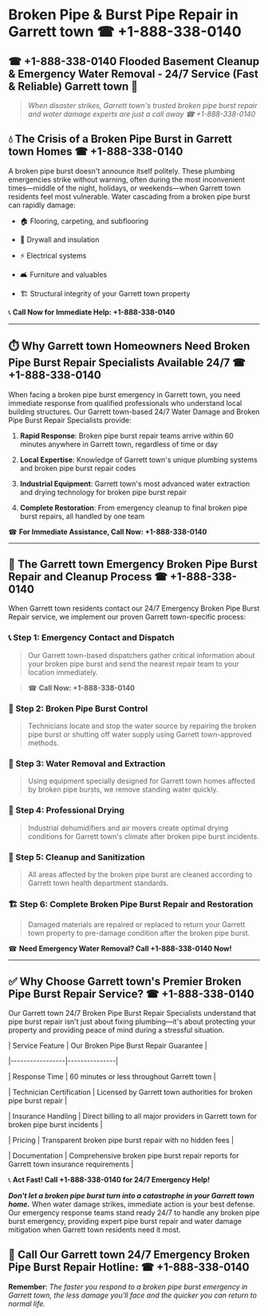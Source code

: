 # Broken Pipe & Burst Pipe Repair in Garrett town ☎ +1-888-338-0140  
## ☎ +1-888-338-0140 Flooded Basement Cleanup & Emergency Water Removal - 24/7 Service (Fast & Reliable) Garrett town 🚨  

> *When disaster strikes, Garrett town's trusted broken pipe burst repair and water damage experts are just a call away ☎ +1-888-338-0140*  

## 💧 The Crisis of a Broken Pipe Burst in Garrett town Homes ☎ +1-888-338-0140  

A broken pipe burst doesn't announce itself politely. These plumbing emergencies strike without warning, often during the most inconvenient times—middle of the night, holidays, or weekends—when Garrett town residents feel most vulnerable. Water cascading from a broken pipe burst can rapidly damage:  

* 🏠 Flooring, carpeting, and subflooring  
* 🧱 Drywall and insulation  
* ⚡ Electrical systems  
* 🛋️ Furniture and valuables  
* 🏗️ Structural integrity of your Garrett town property  

📞 **Call Now for Immediate Help: +1-888-338-0140**  

---  

## ⏱️ Why Garrett town Homeowners Need Broken Pipe Burst Repair Specialists Available 24/7 ☎ +1-888-338-0140  

When facing a broken pipe burst emergency in Garrett town, you need immediate response from qualified professionals who understand local building structures. Our Garrett town-based 24/7 Water Damage and Broken Pipe Burst Repair Specialists provide:  

1. **Rapid Response**: Broken pipe burst repair teams arrive within 60 minutes anywhere in Garrett town, regardless of time or day  
2. **Local Expertise**: Knowledge of Garrett town's unique plumbing systems and broken pipe burst repair codes  
3. **Industrial Equipment**: Garrett town's most advanced water extraction and drying technology for broken pipe burst repair  
4. **Complete Restoration**: From emergency cleanup to final broken pipe burst repairs, all handled by one team  

☎ **For Immediate Assistance, Call Now: +1-888-338-0140**  

---  

## 🔧 The Garrett town Emergency Broken Pipe Burst Repair and Cleanup Process ☎ +1-888-338-0140  

When Garrett town residents contact our 24/7 Emergency Broken Pipe Burst Repair service, we implement our proven Garrett town-specific process:  

### 📞 Step 1: Emergency Contact and Dispatch  
> Our Garrett town-based dispatchers gather critical information about your broken pipe burst and send the nearest repair team to your location immediately.  
> ☎ **Call Now: +1-888-338-0140**  

### 🚿 Step 2: Broken Pipe Burst Control  
> Technicians locate and stop the water source by repairing the broken pipe burst or shutting off water supply using Garrett town-approved methods.  

### 🌊 Step 3: Water Removal and Extraction  
> Using equipment specially designed for Garrett town homes affected by broken pipe bursts, we remove standing water quickly.  

### 💨 Step 4: Professional Drying  
> Industrial dehumidifiers and air movers create optimal drying conditions for Garrett town's climate after broken pipe burst incidents.  

### 🧼 Step 5: Cleanup and Sanitization  
> All areas affected by the broken pipe burst are cleaned according to Garrett town health department standards.  

### 🏗️ Step 6: Complete Broken Pipe Burst Repair and Restoration  
> Damaged materials are repaired or replaced to return your Garrett town property to pre-damage condition after the broken pipe burst.  

☎ **Need Emergency Water Removal? Call +1-888-338-0140 Now!**  

---  

## ✅ Why Choose Garrett town's Premier Broken Pipe Burst Repair Service? ☎ +1-888-338-0140  

Our Garrett town 24/7 Broken Pipe Burst Repair Specialists understand that pipe burst repair isn't just about fixing plumbing—it's about protecting your property and providing peace of mind during a stressful situation.  

| Service Feature | Our Broken Pipe Burst Repair Guarantee |  
|-----------------|---------------|  
| Response Time | 60 minutes or less throughout Garrett town |  
| Technician Certification | Licensed by Garrett town authorities for broken pipe burst repair |  
| Insurance Handling | Direct billing to all major providers in Garrett town for broken pipe burst incidents |  
| Pricing | Transparent broken pipe burst repair with no hidden fees |  
| Documentation | Comprehensive broken pipe burst repair reports for Garrett town insurance requirements |  

📞 **Act Fast! Call +1-888-338-0140 for 24/7 Emergency Help!**  

***Don't let a broken pipe burst turn into a catastrophe in your Garrett town home.*** When water damage strikes, immediate action is your best defense. Our emergency response teams stand ready 24/7 to handle any broken pipe burst emergency, providing expert pipe burst repair and water damage mitigation when Garrett town residents need it most.  

## 📱 Call Our Garrett town 24/7 Emergency Broken Pipe Burst Repair Hotline: ☎ +1-888-338-0140  

**Remember**: *The faster you respond to a broken pipe burst emergency in Garrett town, the less damage you'll face and the quicker you can return to normal life.*